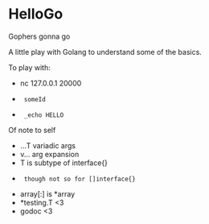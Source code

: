 # HelloGo
Gophers gonna go   
   
A little play with Golang to understand some of the basics.   

To play with:   
 -	nc 127.0.0.1 20000   
 -		someId   
 -		_echo HELLO   
   
Of note to self   
 -	...T variadic args   
 -	v... arg expansion   
 -	T is subtype of interface{}   
 -		though not so for []interface{}    
 -	array[:] is *array    
 -	*testing.T <3    
 -	godoc <3   

